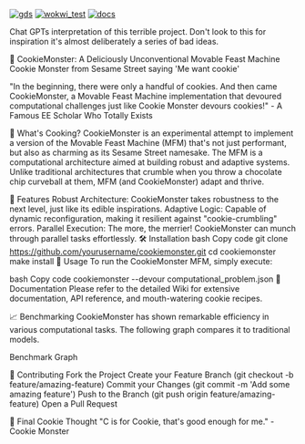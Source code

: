 [![gds](https://github.com/devinatkin/tt05-cookiemonster/actions/workflows/gds.yaml/badge.svg)](https://github.com/devinatkin/tt05-cookiemonster/actions/workflows/gds.yaml)
[![wokwi_test](https://github.com/devinatkin/tt05-cookiemonster/actions/workflows/wokwi_test.yaml/badge.svg)](https://github.com/devinatkin/tt05-cookiemonster/actions/workflows/wokwi_test.yaml)
[![docs](https://github.com/devinatkin/tt05-cookiemonster/actions/workflows/docs.yaml/badge.svg)](https://github.com/devinatkin/tt05-cookiemonster/actions/workflows/docs.yaml)


Chat GPTs interpretation of this terrible project. Don't look to this for inspiration it's almost deliberately a series of bad ideas. 

🍪 CookieMonster: A Deliciously Unconventional Movable Feast Machine
Cookie Monster from Sesame Street saying 'Me want cookie'

"In the beginning, there were only a handful of cookies. And then came CookieMonster, a Movable Feast Machine implementation that devoured computational challenges just like Cookie Monster devours cookies!" - A Famous EE Scholar Who Totally Exists

🤔 What's Cooking?
CookieMonster is an experimental attempt to implement a version of the Movable Feast Machine (MFM) that's not just performant, but also as charming as its Sesame Street namesake. The MFM is a computational architecture aimed at building robust and adaptive systems. Unlike traditional architectures that crumble when you throw a chocolate chip curveball at them, MFM (and CookieMonster) adapt and thrive.

🍪 Features
Robust Architecture: CookieMonster takes robustness to the next level, just like its edible inspirations.
Adaptive Logic: Capable of dynamic reconfiguration, making it resilient against "cookie-crumbling" errors.
Parallel Execution: The more, the merrier! CookieMonster can munch through parallel tasks effortlessly.
🛠 Installation
bash
Copy code
git clone https://github.com/yourusername/cookiemonster.git
cd cookiemonster
make install
🚀 Usage
To run the CookieMonster MFM, simply execute:

bash
Copy code
cookiemonster --devour computational_problem.json
📖 Documentation
Please refer to the detailed Wiki for extensive documentation, API reference, and mouth-watering cookie recipes.

📈 Benchmarking
CookieMonster has shown remarkable efficiency in various computational tasks. The following graph compares it to traditional models.

Benchmark Graph

🤝 Contributing
Fork the Project
Create your Feature Branch (git checkout -b feature/amazing-feature)
Commit your Changes (git commit -m 'Add some amazing feature')
Push to the Branch (git push origin feature/amazing-feature)
Open a Pull Request

🍪 Final Cookie Thought
"C is for Cookie, that's good enough for me." - Cookie Monster
